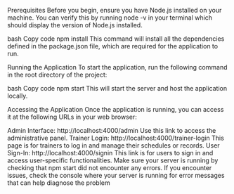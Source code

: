 Prerequisites
Before you begin, ensure you have Node.js installed on your machine. You can verify this by running node -v in your terminal which should display the version of Node.js installed.


bash
Copy code
npm install
This command will install all the dependencies defined in the package.json file, which are required for the application to run.

Running the Application
To start the application, run the following command in the root directory of the project:

bash
Copy code
npm start
This will start the server and host the application locally.

Accessing the Application
Once the application is running, you can access it at the following URLs in your web browser:

Admin Interface: http://localhost:4000/admin
Use this link to access the administrative panel.
Trainer Login: http://localhost:4000/trainer-login
This page is for trainers to log in and manage their schedules or records.
User Sign-In: http://localhost:4000/signin
This link is for users to sign in and access user-specific functionalities.
Make sure your server is running by checking that npm start did not encounter any errors. If you encounter issues, check the console where your server is running for error messages that can help diagnose the problem
